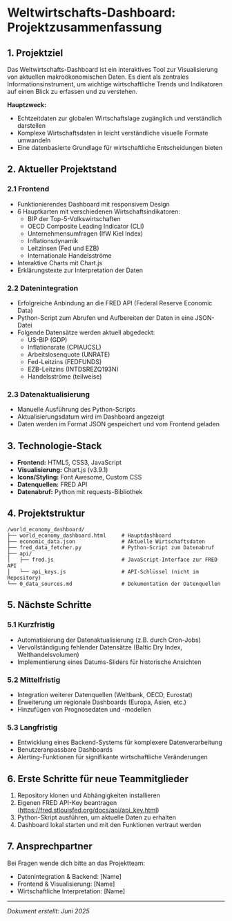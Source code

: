# Weltwirtschafts-Dashboard: Projektzusammenfassung

## 1. Projektziel

Das Weltwirtschafts-Dashboard ist ein interaktives Tool zur Visualisierung von aktuellen makroökonomischen Daten. Es dient als zentrales Informationsinstrument, um wichtige wirtschaftliche Trends und Indikatoren auf einen Blick zu erfassen und zu verstehen.

**Hauptzweck:**
- Echtzeitdaten zur globalen Wirtschaftslage zugänglich und verständlich darstellen
- Komplexe Wirtschaftsdaten in leicht verständliche visuelle Formate umwandeln
- Eine datenbasierte Grundlage für wirtschaftliche Entscheidungen bieten

## 2. Aktueller Projektstand

### 2.1 Frontend
- Funktionierendes Dashboard mit responsivem Design
- 6 Hauptkarten mit verschiedenen Wirtschaftsindikatoren:
  - BIP der Top-5-Volkswirtschaften
  - OECD Composite Leading Indicator (CLI)
  - Unternehmensumfragen (IfW Kiel Index)
  - Inflationsdynamik
  - Leitzinsen (Fed und EZB)
  - Internationale Handelsströme
- Interaktive Charts mit Chart.js
- Erklärungstexte zur Interpretation der Daten

### 2.2 Datenintegration
- Erfolgreiche Anbindung an die FRED API (Federal Reserve Economic Data)
- Python-Script zum Abrufen und Aufbereiten der Daten in eine JSON-Datei
- Folgende Datensätze werden aktuell abgedeckt:
  - US-BIP (GDP)
  - Inflationsrate (CPIAUCSL)
  - Arbeitslosenquote (UNRATE)
  - Fed-Leitzins (FEDFUNDS)
  - EZB-Leitzins (INTDSREZQ193N)
  - Handelsströme (teilweise)

### 2.3 Datenaktualisierung
- Manuelle Ausführung des Python-Scripts
- Aktualisierungsdatum wird im Dashboard angezeigt
- Daten werden im Format JSON gespeichert und vom Frontend geladen

## 3. Technologie-Stack

- **Frontend:** HTML5, CSS3, JavaScript
- **Visualisierung:** Chart.js (v3.9.1)
- **Icons/Styling:** Font Awesome, Custom CSS
- **Datenquellen:** FRED API
- **Datenabruf:** Python mit requests-Bibliothek

## 4. Projektstruktur

```
/world_economy_dashboard/
├── world_economy_dashboard.html     # Hauptdashboard
├── economic_data.json               # Aktuelle Wirtschaftsdaten
├── fred_data_fetcher.py             # Python-Script zum Datenabruf
├── api/
│   ├── fred.js                      # JavaScript-Interface zur FRED API
│   └── api_keys.js                  # API-Schlüssel (nicht im Repository)
└── 0_data_sources.md                # Dokumentation der Datenquellen
```

## 5. Nächste Schritte

### 5.1 Kurzfristig
- Automatisierung der Datenaktualisierung (z.B. durch Cron-Jobs)
- Vervollständigung fehlender Datensätze (Baltic Dry Index, Welthandelsvolumen)
- Implementierung eines Datums-Sliders für historische Ansichten

### 5.2 Mittelfristig
- Integration weiterer Datenquellen (Weltbank, OECD, Eurostat)
- Erweiterung um regionale Dashboards (Europa, Asien, etc.)
- Hinzufügen von Prognosedaten und -modellen

### 5.3 Langfristig
- Entwicklung eines Backend-Systems für komplexere Datenverarbeitung
- Benutzeranpassbare Dashboards
- Alerting-Funktionen für signifikante wirtschaftliche Veränderungen

## 6. Erste Schritte für neue Teammitglieder

1. Repository klonen und Abhängigkeiten installieren
2. Eigenen FRED API-Key beantragen (https://fred.stlouisfed.org/docs/api/api_key.html)
3. Python-Skript ausführen, um aktuelle Daten zu erhalten
4. Dashboard lokal starten und mit den Funktionen vertraut werden

## 7. Ansprechpartner

Bei Fragen wende dich bitte an das Projektteam:
- Datenintegration & Backend: [Name]
- Frontend & Visualisierung: [Name]
- Wirtschaftliche Interpretation: [Name]

---

*Dokument erstellt: Juni 2025*
